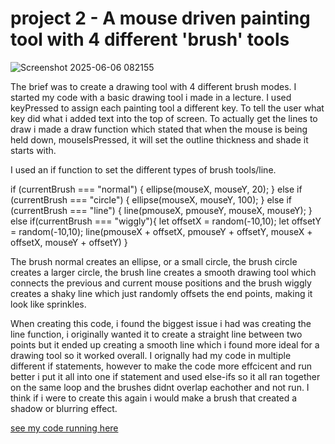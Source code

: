 # project 2 - A mouse driven painting tool with 4 different 'brush' tools

![Screenshot 2025-06-06 082155](https://github.com/user-attachments/assets/e6a0ffca-25a3-4282-9593-879ee1d0babb)

The brief was to create a drawing tool with 4 different brush modes. I started my code with a basic drawing tool i made in a lecture. I used keyPressed to assign each painting tool a different key. To tell the user what key did what i added text into the top of screen. To actually get the lines to draw i made a draw function which stated that when the mouse is being held down, mouseIsPressed, it will set the outline thickness and shade it starts with. 

I used an if function to set the different types of brush tools/line.

 if (currentBrush === "normal") {
      ellipse(mouseX, mouseY, 20); 
    } else if (currentBrush === "circle") {
      ellipse(mouseX, mouseY, 100); 
    } else if (currentBrush === "line") {
      line(pmouseX, pmouseY, mouseX, mouseY);
    } else if(currentBrush === "wiggly"){
      let offsetX = random(-10,10);
      let offsetY = random(-10,10);
      line(pmouseX + offsetX, pmouseY + offsetY, mouseX + offsetX, mouseY + offsetY)
    }

The brush normal creates an ellipse, or a small circle, the brush circle creates a larger circle, the brush line creates a smooth drawing tool which connects the previous and current mouse positions and the brush wiggly creates a shaky line which just randomly offsets the end points, making it look like sprinkles. 

When creating this code, i found the biggest issue i had was creating the line function, i originally wanted it to create a straight line between two points but it ended up creating a smooth line which i found more ideal for a drawing tool so it worked overall. I orignally had my code in multiple different if statements, however to make the code more effcicent and run better i put it all into one if statement and used else-ifs so it all ran together on the same loop and the brushes didnt overlap eachother and not run. I think if i were to create this again i would make a brush that created a shadow or blurring effect. 

[see my code running here](/Mouse_driven_painting_tool/index.html)



